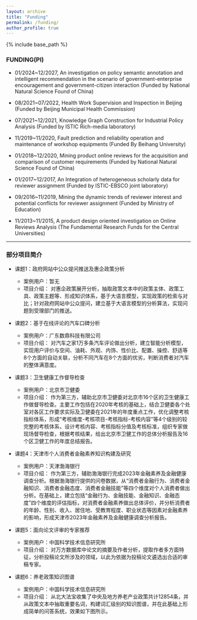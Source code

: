 ```yaml
---
layout: archive
title: "Funding"
permalink: /funding/
author_profile: true
---
```


{% include base_path %}

### FUNDING(PI)
* 01/2024~12/2027, An investigation on policy semantic annotation and intelligent recommendation in the scenario of government-enterprise encouragement and government-citizen interaction (Funded by National Natural Science Found of China)

* 08/2021~07/2022, Health Work Supervision and Inspection in Beijing (Funded by Beijing Municipal Health Commission)

* 07/2021~12/2021, Knowledge Graph Construction for Industrial Policy Analysis (Funded by ISTIC Rich-media laboratory)

* 11/2019~11/2020, Fault prediction and reliability operation and maintenance of workshop equipments (Funded By Beihang University)

* 01/2018~12/2020, Mining product online reviews for the acquisition and comparison of customer requirements (Funded by National Natural Science Found of China)

* 01/2017~12/2017, An Integration of heterogeneous scholarly data for reviewer assignment (Funded by ISTIC-EBSCO joint laboratory)

* 09/2016~11/2019, Mining the dynamic trends of reviewer interest and potential conflicts for reviewer assignment (Funded by Ministry of Education)

* 11/2013~11/2015, A product design oriented investigation on Online Reviews Analysis (The Fundamental Research Funds for the Central Universities)

***

### 部分项目简介
* 课题1：政府网站中公众提问推送及惠企政策分析
	* 案例用户：暂无
	* 项目介绍：
对惠企政策展开分析，抽取政策文本中的政策主体、政策工具、政策主题等、形成知识体系，基于大语言模型，实现政策的检索与对比；针对政府网站中公众提问，建立基于大语言模型的分析算法，实现问题到受理部门的推送。


* 课题2：基于在线评论的汽车口碑分析
	* 案例用户：广东数鼎科技有限公司
	* 项目介绍：
对汽车之家1万多条汽车评论做出分析，建立智能分析模型，实现用户评价与空间、油耗、外观、内饰、性价比、配置、操控、舒适等8个方面的自动关联，分析不同汽车在8个方面的优劣，判断消费者对汽车的整体满意度。


* 课题3：卫生健康工作督导检查
	* 案例用户：北京市卫健委
	* 项目介绍：
作为第三方，辅助北京市卫健委对北京市16个区的卫生健康工作做督导检查。主要工作包括在2020年考核的基础上，结合卫健委各个处室对各区工作要求实际及卫健委在2021年的年度重点工作，优化调整考核指标体系，形成“考核维度-考核项目-考核指标-考核内容”等4个级别的较完整的考核体系，设计考核内容、考核指标分值及考核标准，组织专家做现场督导检查，根据考核结果，给出北京市卫健工作的总体分析报告及16个区卫健工作的年度总结报告。


* 课题4：天津市个人消费者金融素养知识构建及研究
	* 案例用户：天津渤海银行
	* 项目介绍：
作为第三方，辅助渤海银行完成2023年金融素养及金融健康调查分析。根据渤海银行提供的问卷数据，从“消费者金融行为、消费者金融知识、消费者金融态度、消费者金融技能”等四个维度对个人消费者做出分析。在基础上，建立包括“金融行为、金融技能、金融知识、金融态度”四个维度的评估指标，对消费者金融素养做出总体评价，并分析消费者的年龄、性别、收入、居住地、受教育程度、职业状态等因素对金融素养的影响，形成天津市2023年金融素养及金融健康调查分析报告。


* 课题5：面向论文评审的专家推荐
	* 案例用户：中国科学技术信息研究所
	* 项目介绍：
对万方数据库中论文的摘要及作者分析，提取作者多方面特征，分析投稿论文所涉及的领域，以此为依据为投稿论文遴选出合适的审稿专家。


* 课题6：养老政策知识图谱
	* 案例用户：中国科学技术信息研究所
	* 项目介绍：
从北大法宝收集了中央及地方养老产业政策共计12854条，并从政策文本中抽取重要名词，构建词汇级别的知识图谱，并在此基础上形成简单的问答系统，效果如下图所示。

